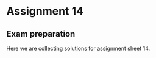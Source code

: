 # Assignment 14 #

## Exam preparation ##

Here we are collecting solutions for assignment sheet 14.